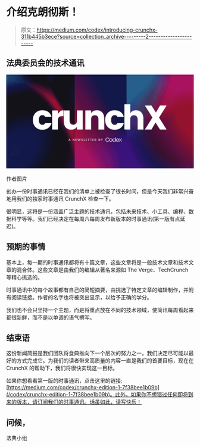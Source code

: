 # 介绍克朗彻斯！

> 原文：<https://medium.com/codex/introducing-crunchx-311b445b3ece?source=collection_archive---------2----------------------->

## 法典委员会的技术通讯

![](img/ab7f361ba56973ee39ad5c21124d81ba.png)

作者图片

创办一份时事通讯已经在我们的清单上被检查了很长时间，但是今天我们非常兴奋地用我们的独家时事通讯 CrunchX 检查一下。

很明显，这将是一份涵盖广泛主题的技术通讯，包括未来技术、小工具、编程、数据科学等等。我们已经决定在每周六每周发布新版本的时事通讯(第一版有点延迟)。

## 预期的事情

基本上，每一期的时事通讯都将有十篇文章，这些文章将是一般技术文章和技术文章的混合体。这些文章是由我们的编辑从著名来源如 The Verge、TechCrunch 等精心挑选的。

时事通讯中的每个故事都有自己的简短摘要，由挑选了特定文章的编辑制作，并附有阅读链接。作者的名字也将被突出显示，以给予正确的学分。

我们也不会只坚持一个主题，而是将重点放在不同的技术领域，使简讯每周看起来都很新鲜，而不是以单调的语气撰写。

## 结束语

这份新闻简报是我们团队将食典推向下一个层次的努力之一，我们决定尽可能以最好的方式完成它。为我们的读者带来高质量的内容一直是我们的首要目标，现在在 CrunchX 的帮助下，我们将很快实现这一目标。

如果你想看看第一版的时事通讯，点击这里的链接:[https://medium.com/codex/crunchx-edition-1-7f38bee1b09b](/codex/crunchx-edition-1-7f38bee1b09b)。此外，如果你不想错过任何即将到来的版本，请订阅我们的时事通讯。话虽如此，读写快乐！

## 问候，

法典小组
